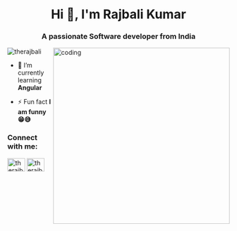 <h1 align="center">Hi 👋, I'm Rajbali Kumar</h1>
<h3 align="center">A passionate Software developer from India</h3>

<img align="right" alt="coding" width="400" src="https://user-images.githubusercontent.com/55389276/140866485-8fb1c876-9a8f-4d6a-98dc-08c4981eaf70.gif">

<p align="left"> <img src="https://komarev.com/ghpvc/?username=therajbali&label=Profile%20views&color=0e75b6&style=flat" alt="therajbali" /> </p>

- 🌱 I’m currently learning **Angular**

- ⚡ Fun fact **I am funny😁😅**
<h3 align="left">Connect with me:</h3>
<p align="left">
<a href="https://linkedin.com/in/therajbali" target="blank"><img align="center" src="https://raw.githubusercontent.com/rahuldkjain/github-profile-readme-generator/master/src/images/icons/Social/linked-in-alt.svg" alt="therajbali" height="30" width="40" /></a>
<a href="https://instagram.com/therajbali" target="blank"><img align="center" src="https://raw.githubusercontent.com/rahuldkjain/github-profile-readme-generator/master/src/images/icons/Social/instagram.svg" alt="therajbali" height="30" width="40" /></a>
</p>


